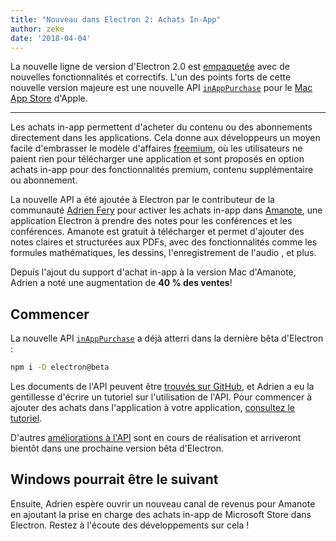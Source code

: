 ```yaml
---
title: "Nouveau dans Electron 2: Achats In-App"
author: zeke
date: '2018-04-04'
---
```

  
La nouvelle ligne de version d'Electron 2.0 est [empaquetée](https://github.com/electron/electron/releases/tag/v2.0.0-beta.1) avec de nouvelles fonctionnalités et correctifs. L'un des points forts de cette nouvelle version majeure est une nouvelle API [`inAppPurchase`](https://github.com/electron/electron/blob/master/docs/api/in-app-purchase.md) pour le [Mac App Store](https://support.apple.com/en-us/HT202023) d'Apple.

---

Les achats in-app permettent d'acheter du contenu ou des abonnements directement dans les applications. Cela donne aux développeurs un moyen facile d'embrasser le modèle d'affaires [freemium](https://developer.apple.com/app-store/freemium-business-model/), où les utilisateurs ne paient rien pour télécharger une application et sont proposés en option achats in-app pour des fonctionnalités premium, contenu supplémentaire ou abonnement.

La nouvelle API a été ajoutée à Electron par le contributeur de la communauté [Adrien Fery](https://github.com/AdrienFery) pour activer les achats in-app dans [Amanote](https://amanote.com/), une application Electron à prendre des notes pour les conférences et les conférences. Amanote est gratuit à télécharger et permet d'ajouter des notes claires et structurées aux PDFs, avec des fonctionnalités comme les formules mathématiques, les dessins, l'enregistrement de l'audio , et plus.

Depuis l'ajout du support d'achat in-app à la version Mac d'Amanote, Adrien a noté une augmentation de **40 % des ventes**!

## Commencer

La nouvelle API [`inAppPurchase`](https://github.com/electron/electron/blob/master/docs/api/in-app-purchase.md) a déjà atterri dans la dernière bêta d'Electron :

```sh
npm i -D electron@beta
```

Les documents de l'API peuvent être [trouvés sur GitHub](https://github.com/electron/electron/blob/master/docs/api/in-app-purchase.md), et Adrien a eu la gentillesse d'écrire un tutoriel sur l'utilisation de l'API. Pour commencer à ajouter des achats dans l'application à votre application, [consultez le tutoriel](https://github.com/AdrienFery/electron/blob/a69bbe882aed1a5aee2b7910afe09900275b2bf6/docs/tutorial/in-app-purchases.md).

D'autres [améliorations à l'API](https://github.com/electron/electron/pull/12464) sont en cours de réalisation et arriveront bientôt dans une prochaine version bêta d'Electron.

## Windows pourrait être le suivant

Ensuite, Adrien espère ouvrir un nouveau canal de revenus pour Amanote en ajoutant la prise en charge des achats in-app de Microsoft Store dans Electron. Restez à l'écoute des développements sur cela !